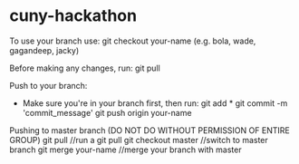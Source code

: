 # cuny-hackathon

To use your branch use:
git checkout your-name (e.g. bola, wade, gagandeep, jacky)

Before making any changes, run:
git pull

Push to your branch:
- Make sure you're in your branch first, then run:
git add *
git commit -m 'commit_message'
git push origin your-name

Pushing to master branch (DO NOT DO WITHOUT PERMISSION OF ENTIRE GROUP)
git pull //run a git pull
git checkout master //switch to master branch
git merge your-name //merge your branch with master
